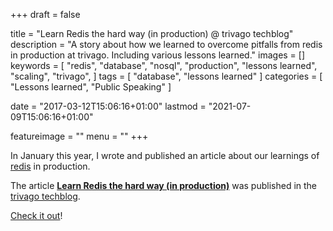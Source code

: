 +++
draft = false

title = "Learn Redis the hard way (in production) @ trivago techblog"
description = "A story about how we learned to overcome pitfalls from redis in production at trivago. Including various lessons learned."
images = []
keywords = [
    "redis",
    "database",
    "nosql",
    "production",
    "lessons learned",
    "scaling",
    "trivago",
]
tags = [
    "database",
    "lessons learned"
]
categories = [
    "Lessons learned",
    "Public Speaking"
]

date = "2017-03-12T15:06:16+01:00"
lastmod = "2021-07-09T15:06:16+01:00"

featureimage = ""
menu = ""
+++

In January this year, I wrote and published an article about our learnings of [redis](https://redis.io/ "Website of the in-memory data structure store redis") in production.

The article **[Learn Redis the hard way (in production)](https://tech.trivago.com/2017/01/25/learn-redis-the-hard-way-in-production/ "Learn Redis the hard way (in production) at trivago techblog")** was published in the [trivago techblog](https://tech.trivago.com/ "Techblog of trivago").

[Check it out](https://tech.trivago.com/2017/01/25/learn-redis-the-hard-way-in-production/ "Learn Redis the hard way (in production) at trivago techblog")!
